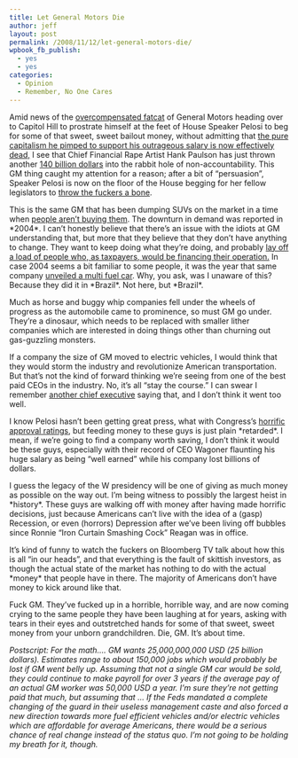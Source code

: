 ```yaml
---
title: Let General Motors Die
author: jeff
layout: post
permalink: /2008/11/12/let-general-motors-die/
wpbook_fb_publish:
  - yes
  - yes
categories:
  - Opinion
  - Remember, No One Cares
---
```


Amid news of the [overcompensated fatcat][1] of General Motors heading over to Capitol Hill to prostrate himself at the feet of House Speaker Pelosi to beg for some of that sweet, sweet bailout money, without admitting that [the pure capitalism he pimped to support his outrageous salary is now effectively dead,][2] I see that Chief Financial Rape Artist Hank Paulson has just thrown another [140 billion dollars][3] into the rabbit hole of non-accountability. This GM thing caught my attention for a reason; after a bit of “persuasion”, Speaker Pelosi is now on the floor of the House begging for her fellow legislators to [throw the fuckers a bone][4].

 [1]: http://www.reuters.com/article/companyNews/idUSN2533674620080425
 [2]: http://www.beggarscanbechoosers.com/2008/11/despite-gms-staggering-losses-ceo-still.html
 [3]: http://www.washingtonpost.com/wp-dyn/content/article/2008/11/09/AR2008110902155_pf.html
 [4]: http://www.bloomberg.com/apps/news?pid=newsarchive&sid=aKCvSSaWPdUE

This is the same GM that has been dumping SUVs on the market in a time when [people aren’t buying them][5]. The downturn in demand was reported in \*2004\*. I can’t honestly believe that there’s an issue with the idiots at GM understanding that, but more that they believe that they don’t have anything to change. They want to keep doing what they’re doing, and probably [lay off a load of people who, as taxpayers, would be financing their operation.][6] In case 2004 seems a bit familiar to some people, it was the year that same company [unveiled a multi fuel car][7]. Why, you ask, was I unaware of this? Because they did it in \*Brazil\*. Not here, but \*Brazil\*.

 [5]: http://www.theautochannel.com/news/2004/08/12/208770.html
 [6]: http://www.iht.com/articles/2008/10/28/business/sorkin.php
 [7]: http://www.smh.com.au/articles/2004/08/23/1093113104906.html?from=storyrhs

Much as horse and buggy whip companies fell under the wheels of progress as the automobile came to prominence, so must GM go under. They’re a dinosaur, which needs to be replaced with smaller lither companies which are interested in doing things other than churning out gas-guzzling monsters.

If a company the size of GM moved to electric vehicles, I would think that they would storm the industry and revolutionize American transportation. But that’s not the kind of forward thinking we’re seeing from one of the best paid CEOs in the industry. No, it’s all “stay the course.” I can swear I remember [another chief executive][8] saying that, and I don’t think it went too well.

 [8]: http://www.cnn.com/2004/ALLPOLITICS/03/17/bush.terror/

I know Pelosi hasn’t been getting great press, what with Congress’s [horrific approval ratings][9], but feeding money to these guys is just plain \*retarded\*. I mean, if we’re going to find a company worth saving, I don’t think it would be these guys, especially with their record of CEO Wagoner flaunting his huge salary as being “well earned” while his company lost billions of dollars.

 [9]: http://www.gallup.com/poll/107242/congress-approval-rating-ties-lowest-gallup-records.aspx

I guess the legacy of the W presidency will be one of giving as much money as possible on the way out. I’m being witness to possibly the largest heist in \*history\*. These guys are walking off with money after having made horrific decisions, just because Americans can’t live with the idea of a (gasp) Recession, or even (horrors) Depression after we’ve been living off bubbles since Ronnie “Iron Curtain Smashing Cock” Reagan was in office.

It’s kind of funny to watch the fuckers on Bloomberg TV talk about how this is all “in our heads”, and that everything is the fault of skittish investors, as though the actual state of the market has nothing to do with the actual \*money\* that people have in there. The majority of Americans don’t have money to kick around like that.

Fuck GM. They’ve fucked up in a horrible, horrible way, and are now coming crying to the same people they have been laughing at for years, asking with tears in their eyes and outstretched hands for some of that sweet, sweet money from your unborn grandchildren. Die, GM. It’s about time.

*Postscript: For the math…. GM wants 25,000,000,000 USD (25 billion dollars). Estimates range to about 150,000 jobs which would probably be lost if GM went belly up. Assuming that not a single GM car would be sold, they could continue to make payroll for over 3 years if the average pay of an actual GM worker was 50,000 USD a year. I’m sure they’re not getting paid that much, but assuming that … If the Feds mandated a complete changing of the guard in their useless management caste and also forced a new direction towards more fuel efficient vehicles and/or electric vehicles which are affordable for average Americans, there would be a serious chance of real change instead of the status quo. I’m not going to be holding my breath for it, though.*
